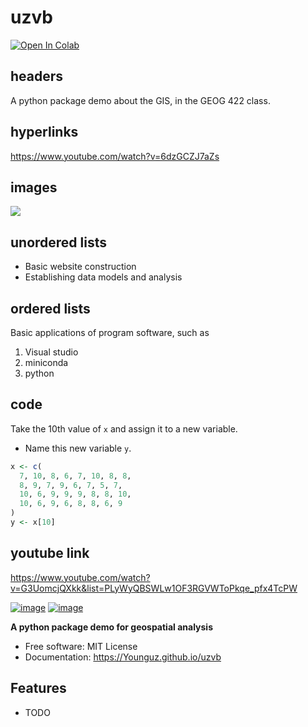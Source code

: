 # uzvb

[![Open In Colab](https://colab.research.google.com/assets/colab-badge.svg)](https://colab.research.google.com/github/Younguz/uzvb/blob/main/notebook/Code_test.ipynb)

## headers
A python package demo about the GIS, in the GEOG 422 class.

## hyperlinks
https://www.youtube.com/watch?v=6dzGCZJ7aZs

## images
![](https://carrollengineering.com/wp-content/uploads/2021/04/Picture2.png)

## unordered lists
- Basic website construction
- Establishing data models and analysis

## ordered lists
Basic applications of program software, such as
1. Visual studio
2. miniconda
3. python

## code
Take the 10th value of `x` and assign it to a new variable.  
  * Name this new variable `y`.
```r
x <- c(
  7, 10, 8, 6, 7, 10, 8, 8,
  8, 9, 7, 9, 6, 7, 5, 7,
  10, 6, 9, 9, 9, 8, 8, 10,
  10, 6, 9, 6, 8, 8, 6, 9
)
y <- x[10]
```


## youtube link 
https://www.youtube.com/watch?v=G3UomcjQXkk&list=PLyWyQBSWLw1OF3RGVWToPkqe_pfx4TcPW

[![image](https://img.shields.io/pypi/v/uzvb.svg)](https://pypi.python.org/pypi/uzvb)
[![image](https://img.shields.io/conda/vn/conda-forge/uzvb.svg)](https://anaconda.org/conda-forge/uzvb)


**A python package demo for geospatial analysis**


-   Free software: MIT License
-   Documentation: https://Younguz.github.io/uzvb
    

## Features

-   TODO
